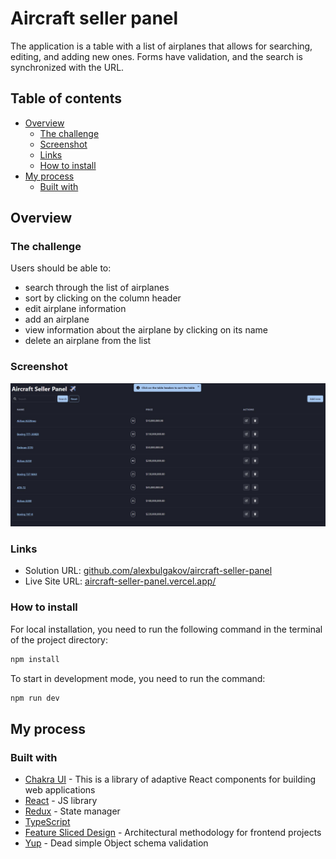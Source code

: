 # Aircraft seller panel

The application is a table with a list of airplanes that allows for searching, editing, and adding new ones. Forms have validation, and the search is synchronized with the URL.

## Table of contents

- [Overview](#overview)
  - [The challenge](#the-challenge)
  - [Screenshot](#screenshot)
  - [Links](#links)
  - [How to install](#how-to-install)
- [My process](#my-process)
  - [Built with](#built-with)

## Overview

### The challenge

Users should be able to:

- search through the list of airplanes
- sort by clicking on the column header
- edit airplane information
- add an airplane
- view information about the airplane by clicking on its name
- delete an airplane from the list

### Screenshot

![](./screenshot.jpg)

### Links

- Solution URL: [github.com/alexbulgakov/aircraft-seller-panel](https://github.com/alexbulgakov/aircraft-seller-panel)
- Live Site URL: [aircraft-seller-panel.vercel.app/](https://aircraft-seller-panel.vercel.app/)

### How to install

For local installation, you need to run the following command in the terminal of the project directory:

```bash
npm install
```

To start in development mode, you need to run the command:

```bash
npm run dev
```

## My process

### Built with

- [Chakra UI](https://chakra-ui.com/) - This is a library of adaptive React components for building web applications
- [React](https://reactjs.org/) - JS library
- [Redux](https://redux.js.org/) - State manager
- [TypeScript](https://www.typescriptlang.org/)
- [Feature Sliced Design](https://feature-sliced.design/) - Architectural methodology for frontend projects
- [Yup](https://github.com/jquense/yup) - Dead simple Object schema validation
